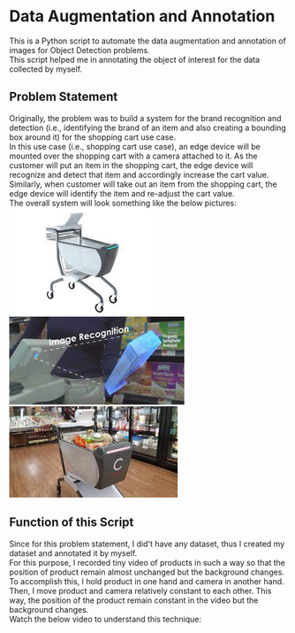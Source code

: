 # Data Augmentation and Annotation  
This is a Python script to automate the data augmentation and annotation of images for Object Detection problems.  
This script helped me in annotating the object of interest for the data collected by myself.  
  
## Problem Statement  
Originally, the problem was to build a system for the brand recognition and detection (i.e., identifying the brand of an item and also creating a bounding box around it) for the shopping cart use case.  
In this use case (i.e., shopping cart use case), an edge device will be mounted over the shopping cart with a camera attached to it. As the customer will put an item in the shopping cart, the edge device will recognize and detect that item and accordingly increase the cart value. Similarly, when customer will take out an item from the shopping cart, the edge device will identify the item and re-adjust the cart value.  
The overall system will look something like the below pictures:  
![System View](./images/image1.jpeg)  
![Brand Recognition and Detection](./images/image2.jpeg)  
![Overall System View](./images/image3.jpeg)  
  
## Function of this Script  
Since for this problem statement, I did't have any dataset, thus I created my dataset and annotated it by myself.  
For this purpose, I recorded tiny video of products in such a way so that the position of product remain almost unchanged but the background changes. To accomplish this, I hold product in one hand and camera in another hand. Then, I move product and camera relatively constant to each other. This way, the position of the product remain constant in the video but the background changes.  
Watch the below video to understand this technique:  
